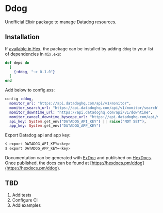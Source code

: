 # Ddog

Unofficial Elixir package to manage Datadog resources.

## Installation

If [available in Hex](https://hex.pm/docs/publish), the package can be installed
by adding `ddog` to your list of dependencies in `mix.exs`:

```elixir
def deps do
  [
    {:ddog, "~> 0.1.0"}
  ]
end
```

Add below to config.exs:

```elixir
config :ddog,
  monitor_url: "https://api.datadoghq.com/api/v1/monitor",
  monitor_search_url: "https://api.datadoghq.com/api/v1/monitor/search",
  monitor_downtime_url: "https://api.datadoghq.com/api/v1/downtime",
  monitor_cancel_downtime_byscope_url: "https://api.datadoghq.com/api/v1/downtime/cancel/by_scope",
  api_key: System.get_env("DATADOG_API_KEY") || raise("NOT SET"),
  app_key: System.get_env("DATADOG_APP_KEY")
```

Export Datadog api and app key:

```bash
$ export DATADOG_API_KEY=<key>
$ export DATADOG_APP_KEY=<key>
```

Documentation can be generated with [ExDoc](https://github.com/elixir-lang/ex_doc)
and published on [HexDocs](https://hexdocs.pm). Once published, the docs can
be found at [https://hexdocs.pm/ddog](https://hexdocs.pm/ddog).

## TBD

1. Add tests
2. Configure CI
3. Add examples